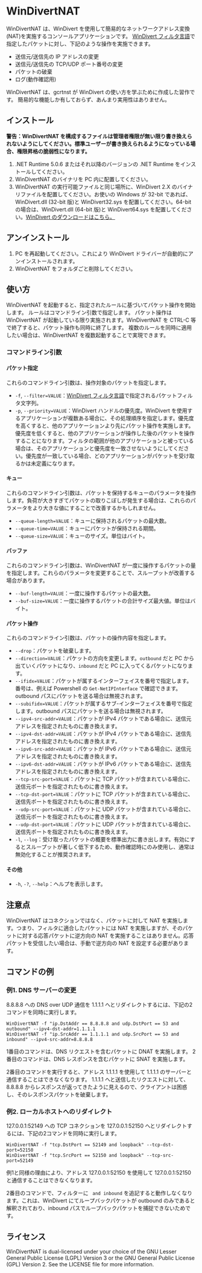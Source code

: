 # WinDivertNAT
WinDivertNAT は、WinDivert を使用して簡易的なネットワークアドレス変換(NAT)を実施するコンソールアプリケーションです。
[WinDivert フィルタ言語](https://reqrypt.org/windivert-doc.html#filter_language)で指定したパケットに対し、下記のような操作を実施できます。
 - 送信元/送信先の IP アドレスの変更
 - 送信元/送信先の TCP/UDP ポート番号の変更
 - パケットの破棄
 - ログ(動作確認用)

WinDivertNAT は、gcrtnst が WinDivert の使い方を学ぶために作成した習作です。
簡易的な機能しか有しておらず、あんまり実用性はありません。

## インストール
**警告：WinDivertNAT を構成するファイルは管理者権限が無い限り書き換えられないようにしてください。標準ユーザーが書き換えられるようになっている場合、権限昇格の脆弱性になります。**

1. .NET Runtime 5.0.6 またはそれ以降のバージョンの .NET Runtime をインストールしてください。
1. WinDivertNAT のバイナリを PC 内に配置してください。
1. WinDivertNAT の実行可能ファイルと同じ場所に、WinDivert 2.X のバイナリファイルを配置してください。お使いの Windows が 32-bit であれば、WinDivert.dll (32-bit 版)と WinDivert32.sys を配置してください。64-bit の場合は、WinDivert.dll (64-bit 版)と WinDivert64.sys を配置してください。[WinDivert のダウンロードはこちら。](https://reqrypt.org/windivert.html)

## アンインストール
1. PC を再起動してください。これにより WinDivert ドライバーが自動的にアンインストールされます。
1. WinDivertNAT をフォルダごと削除してください。

## 使い方
WinDivertNAT を起動すると、指定されたルールに基づいてパケット操作を開始します。
ルールはコマンドライン引数で指定します。
パケット操作は WinDivertNAT が起動している限り実施されます。WinDivertNAT を CTRL-C 等で終了すると、パケット操作も同時に終了します。
複数のルールを同時に適用したい場合は、WinDivertNAT を複数起動することで実現できます。

### コマンドライン引数
#### パケット指定
これらのコマンドライン引数は、操作対象のパケットを指定します。

 - `-f`, `--filter=VALUE`：[WinDivert フィルタ言語](https://reqrypt.org/windivert-doc.html#filter_language)で指定されるパケットフィルタ文字列。
 - `-p`, `--priority=VALUE`：WinDivert ハンドルの優先度。WinDivert を使用するアプリケーションが複数ある場合に、その処理順序を指定します。優先度を高くすると、他のアプリケーションより先にパケット操作を実施します。優先度を低くすると、他のアプリケーションが操作した後のパケットを操作することになります。フィルタの範囲が他のアプリケーションと被っている場合は、そのアプリケーションと優先度を一致させないようにしてください。優先度が一致している場合、どのアプリケーションがパケットを受け取るかは未定義になります。

#### キュー
これらのコマンドライン引数は、パケットを保持するキューのパラメータを操作します。負荷が大きすぎてパケットの取りこぼしが発生する場合は、これらのパラメータをより大きな値にすることで改善するかもしれません。

 - `--queue-length=VALUE`：キューに保持されるパケットの最大数。
 - `--queue-time=VALUE`：キューにパケットが保持される期間。
 - `--queue-size=VALUE`：キューのサイズ。単位はバイト。

#### バッファ
これらのコマンドライン引数は、WinDivertNAT が一度に操作するパケットの量を指定します。これらのパラメータを変更することで、スループットが改善する場合があります。

 - `--buf-length=VALUE`：一度に操作するパケットの最大数。
 - `--buf-size=VALUE`：一度に操作するパケットの合計サイズ最大値。単位はバイト。

#### パケット操作
これらのコマンドライン引数は、パケットの操作内容を指定します。

 - `--drop`：パケットを破棄します。
 - `--direction=VALUE`：パケットの方向を変更します。`outbound` だと PC から出ていくパケットになり、`inbound` だと PC に入ってくるパケットになります。
 - `--ifidx=VALUE`：パケットが属するインターフェイスを番号で指定します。番号は、例えば Powershell の `Get-NetIPInterface` で確認できます。outbound パスにパケットを送る場合は無視されます。
 - `--subifidx=VALUE`：パケットが属するサブ-インターフェイスを番号で指定します。outbound パスにパケットを送る場合は無視されます。
 - `--ipv4-src-addr=VALUE`：パケットが IPv4 パケットである場合に、送信元アドレスを指定されたものに書き換えます。
 - `--ipv4-dst-addr=VALUE`：パケットが IPv4 パケットである場合に、送信先アドレスを指定されたものに書き換えます。
 - `--ipv6-src-addr=VALUE`：パケットが IPv6 パケットである場合に、送信元アドレスを指定されたものに書き換えます。
 - `--ipv6-dst-addr=VALUE`：パケットが IPv6 パケットである場合に、送信先アドレスを指定されたものに書き換えます。
 - `--tcp-src-port=VALUE`：パケットに TCP パケットが含まれている場合に、送信元ポートを指定されたものに書き換えます。
 - `--tcp-dst-port=VALUE`：パケットに TCP パケットが含まれている場合に、送信先ポートを指定されたものに書き換えます。
 - `--udp-src-port=VALUE`：パケットに UDP パケットが含まれている場合に、送信元ポートを指定されたものに書き換えます。
 - `--udp-dst-port=VALUE`：パケットに UDP パケットが含まれている場合に、送信先ポートを指定されたものに書き換えます。
 - `-l`, `--log`：受け取ったパケットの概要を標準出力に書き出します。有効にするとスループットが著しく低下するため、動作確認時にのみ使用し、通常は無効化することが推奨されます。

#### その他
 - `-h`, `-?`, `--help`：ヘルプを表示します。

## 注意点
WinDivertNAT はコネクションではなく、パケットに対して NAT を実施します。つまり、フィルタに適合したパケットには NAT を実施しますが、そのパケットに対する応答パケットに逆方向の NAT を実施することはありません。応答パケットを受信したい場合は、手動で逆方向の NAT を設定する必要があります。

## コマンドの例
### 例1. DNS サーバーの変更
8.8.8.8 への DNS over UDP 通信を 1.1.1.1 へとリダイレクトするには、下記の2コマンドを同時に実行します。

```
WinDivertNAT -f "ip.DstAddr == 8.8.8.8 and udp.DstPort == 53 and outbound" --ipv4-dst-addr=1.1.1.1
WinDivertNAT -f "ip.SrcAddr == 1.1.1.1 and udp.SrcPort == 53 and inbound" --ipv4-src-addr=8.8.8.8
```

1番目のコマンドは、DNS リクエストを含むパケットに DNAT を実施します。
2番目のコマンドは、DNS レスポンスを含むパケットに SNAT を実施します。

2番目のコマンドを実行すると、アドレス 1.1.1.1 を使用して 1.1.1.1 のサーバーと通信することはできなくなります。
1.1.1.1 へと送信したリクエストに対して、8.8.8.8 からレスポンスが返ってきたように見えるので、クライアントは困惑し、そのレスポンスパケットを破棄します。

### 例2. ローカルホストへのリダイレクト
127.0.0.1:52149 への TCP コネクションを 127.0.0.1:52150 へとリダイレクトするには、下記の2コマンドを同時に実行します。

```
WinDivertNAT -f "tcp.DstPort == 52149 and loopback" --tcp-dst-port=52150
WinDivertNAT -f "tcp.SrcPort == 52150 and loopback" --tcp-src-port=52149
```

例1と同様の理由により、アドレス 127.0.0.1:52150 を使用して 127.0.0.1:52150 と通信することはできなくなります。

2番目のコマンドで、フィルターに ` and inbound` を追記すると動作しなくなります。これは、WinDivert にてループバックパケットが outbound のみであると解釈されており、inbound パスでループバックパケットを捕捉できないためです。

## ライセンス
WinDivertNAT is dual-licensed under your choice of the GNU Lesser General Public License (LGPL) Version 3 or the GNU General Public License (GPL) Version 2.
See the LICENSE file for more information.
